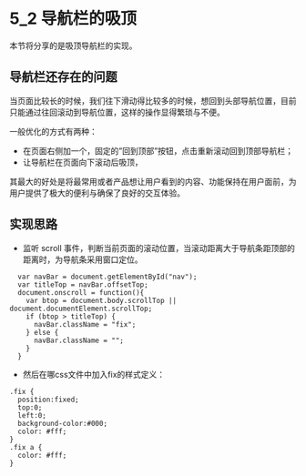 # 5_2 导航栏的吸顶
本节将分享的是吸顶导航栏的实现。

## 导航栏还存在的问题
当页面比较长的时候，我们往下滑动得比较多的时候，想回到头部导航位置，目前只能通过往回滚动到导航位置，这样的操作显得繁琐与不便。

一般优化的方式有两种：
- 在页面右侧加一个，固定的”回到顶部”按钮，点击重新滚动回到顶部导航栏；
- 让导航栏在页面向下滚动后吸顶，

其最大的好处是将最常用或者产品想让用户看到的内容、功能保持在用户面前，为用户提供了极大的便利与确保了良好的交互体验。

## 实现思路
- 监听 scroll 事件，判断当前页面的滚动位置，当滚动距离大于导航条距顶部的距离时，为导航条采用窗口定位。
```
  var navBar = document.getElementById("nav");
  var titleTop = navBar.offsetTop;
  document.onscroll = function(){
    var btop = document.body.scrollTop || document.documentElement.scrollTop;
    if (btop > titleTop) {
      navBar.className = "fix";
    } else {
      navBar.className = "";
    }
  }
```
- 然后在哪css文件中加入fix的样式定义：
```
.fix {
  position:fixed;
  top:0;
  left:0;
  background-color:#000;
  color: #fff;
}
.fix a {
  color: #fff;
}

```
